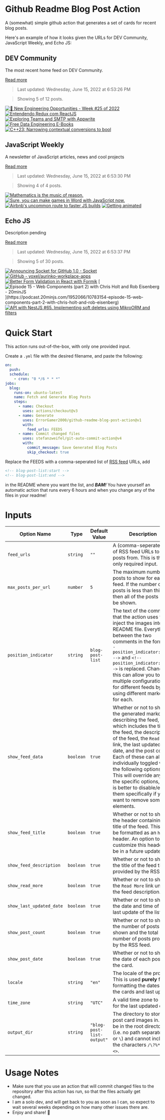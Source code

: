 # Github Readme Blog Post Action

A (somewhat) simple github action that generates a set of cards for recent blog posts.

Here's an example of how it looks given the URLs for DEV Community, JavaScript Weekly, and Echo JS:

<!-- post-list:start -->
## DEV Community

The most recent home feed on DEV Community.

[Read more](https://dev.to)
> Last updated: Wednesday, June 15, 2022 at 6:53:26 PM

> Showing 5 of 12 posts.

[![🤖 New Engineering Opportunities - Week #25 of 2022](https://raw.githubusercontent.com/ErrorGamer2000/github-readme-blog-post-action/main/generated_files/DEV_Community/🤖_New_Engineering_Opportunities_-_Week__25_of_2022.svg)](https://dev.to/shman/new-engineering-opportunities-week-25-of-2022-5e7e)
[![Entendendo Redux com ReactJS](https://raw.githubusercontent.com/ErrorGamer2000/github-readme-blog-post-action/main/generated_files/DEV_Community/Entendendo_Redux_com_ReactJS.svg)](https://dev.to/engwilson/entendendo-redux-com-reactjs-p2l)
[![Exploring Teams and SMTP with Appwrite](https://raw.githubusercontent.com/ErrorGamer2000/github-readme-blog-post-action/main/generated_files/DEV_Community/Exploring_Teams_and_SMTP_with_Appwrite.svg)](https://dev.to/gewenyu99/exploring-teams-and-smtp-with-appwrite-8fn)
[![Free Data Engineering E-Books](https://raw.githubusercontent.com/ErrorGamer2000/github-readme-blog-post-action/main/generated_files/DEV_Community/Free_Data_Engineering_E-Books.svg)](https://dev.to/designegycreatives/free-data-engineering-e-books-1l47)
[![C++23: Narrowing contextual conversions to bool](https://raw.githubusercontent.com/ErrorGamer2000/github-readme-blog-post-action/main/generated_files/DEV_Community/C++23__Narrowing_contextual_conversions_to_bool.svg)](https://dev.to/sandordargo/c23-narrowing-contextual-conversions-to-bool-2fh8)


## JavaScript Weekly

A newsletter of JavaScript articles, news and cool projects

[Read more](https://javascriptweekly.com/)
> Last updated: Wednesday, June 15, 2022 at 6:53:30 PM

> Showing 4 of 4 posts.

[![Mathematics is the music of reason.](https://raw.githubusercontent.com/ErrorGamer2000/github-readme-blog-post-action/main/generated_files/JavaScript_Weekly/Mathematics_is_the_music_of_reason..svg)](https://javascriptweekly.com/issues/593)
[![Sure, you can make games in Word with JavaScript now.](https://raw.githubusercontent.com/ErrorGamer2000/github-readme-blog-post-action/main/generated_files/JavaScript_Weekly/Sure__you_can_make_games_in_Word_with_JavaScript_now..svg)](https://javascriptweekly.com/issues/592)
[![Airbnb's uncommon route to faster JS builds](https://raw.githubusercontent.com/ErrorGamer2000/github-readme-blog-post-action/main/generated_files/JavaScript_Weekly/Airbnb's_uncommon_route_to_faster_JS_builds.svg)](https://javascriptweekly.com/issues/591)
[![Getting animated](https://raw.githubusercontent.com/ErrorGamer2000/github-readme-blog-post-action/main/generated_files/JavaScript_Weekly/Getting_animated.svg)](https://javascriptweekly.com/issues/590)


## Echo JS

Description pending

[Read more](
http://www.echojs.com
)
> Last updated: Wednesday, June 15, 2022 at 6:53:37 PM

> Showing 5 of 30 posts.

[![Announcing Socket for GitHub 1.0 - Socket](https://raw.githubusercontent.com/ErrorGamer2000/github-readme-blog-post-action/main/generated_files/_Echo_JS_/Announcing_Socket_for_GitHub_1.0_-_Socket.svg)](https://socket.dev/blog/socket-for-github-1.0)
[![GitHub - yoxel/aurinko-workplace-apps](https://raw.githubusercontent.com/ErrorGamer2000/github-readme-blog-post-action/main/generated_files/_Echo_JS_/GitHub_-_yoxel_aurinko-workplace-apps.svg)](https://github.com/yoxel/aurinko-workplace-apps)
[![Better Form Validation in React with Formik](https://raw.githubusercontent.com/ErrorGamer2000/github-readme-blog-post-action/main/generated_files/_Echo_JS_/Better_Form_Validation_in_React_with_Formik.svg)](https://blog.openreplay.com/better-form-validation-in-react-with-formik)
[![Episode 15 - Web Components (part 2) with Chris Holt and Rob Eisenberg - 20minJS](https://raw.githubusercontent.com/ErrorGamer2000/github-readme-blog-post-action/main/generated_files/_Echo_JS_/Episode_15_-_Web_Components_(part_2)_with_Chris_Holt_and_Rob_Eisenberg_-_20minJS.svg)](https://podcast.20minjs.com/1952066/10783154-episode-15-web-components-part-2-with-chris-holt-and-rob-eisenberg)
[![API with NestJS #65. Implementing soft deletes using MikroORM and filters](https://raw.githubusercontent.com/ErrorGamer2000/github-readme-blog-post-action/main/generated_files/_Echo_JS_/API_with_NestJS__65._Implementing_soft_deletes_using_MikroORM_and_filters.svg)](http://wanago.io/2022/06/13/api-nestjs-soft-deletes-mikroorm-filters/)


<!-- post-list:end -->

# Quick Start

This action runs out-of-the-box, with only one provided input.

Create a `.yml` file with the desired filename, and paste the following:

```yml
on:
  push:
  schedule:
    - cron: "0 */6 * * *"
jobs:
  blog:
    runs-on: ubuntu-latest
    name: Fetch and Generate Blog Posts
    steps:
      - name: Checkout
        uses: actions/checkout@v3
      - name: Generate
        uses: ErrorGamer2000/github-readme-blog-post-action@v1
        with:
          feed_urls: FEEDS
      - name: Commit changed files
        uses: stefanzweifel/git-auto-commit-action@v4
        with:
          commit_message: Save Generated Blog Posts
          skip_checkout: true
```

Replace the FEEDS with a comma-seperated list of [RSS feed](https://rss.com/blog/how-do-rss-feeds-work/) URLs, add

```md
<!-- blog-post-list:start -->
<!-- blog-post-list:end -->
```

in the README where you want the list, and **_BAM!_** You have yourself an automatic action that runs every 6 hours and when you change any of the files in your readme!

# Inputs

<table>
  <thead>
    <tr>
      <th>Option Name</th>
      <th>Type</th>
      <th>Default Value</th>
      <th>Description</th>
    </tr>
  </thead>
  <tbody>
    <tr>
      <td><code>feed_urls</code></td>
      <td><code>string</code></td>
      <td><code>""</code></td>
      <td>A (comma-seperated) list of RSS feed URLs to load posts from. This is the only required input.</td>
    </tr>
    <tr>
      <td><code>max_posts_per_url</code></td>
      <td><code>number</code></td>
      <td><code>5</code></td>
      <td>The maximum number of posts to show for each feed. If the number of posts is less than this, then all of the posts will be shown.</td>
    </tr>
    <tr>
      <td><code>position_indicator</code></td>
      <td><code>string</code></td>
      <td><code>blog-post-list</code></td>
      <td>The text of the comments that the action uses to inject the images into the README file. Everything between the two comments in the form <code>&lt;!-- position_indicator:start --&gt;</code> and <code>&lt;!-- position_indicator:end --&gt;</code> is replaced. Changing this can allow you to use multiple configurations for different feeds by using different markers for each.</td>
    </tr>
    <tr>
      <td><code>show_feed_data</code></td>
      <td><code>boolean</code></td>
      <td><code>true</code></td>
      <td>Whether or not to show the generated markdown describing the feed, which includes the title of the feed, the description of the feed, the <code>Read More</code> link, the last updated date, and the post count. Each of these can also be individually toggled with the following options. This will override any of the specific options, so it is better to disable/enable them specifically if you want to remove some elements.</td>
    </tr>
    <tr>
      <td><code>show_feed_title</code></td>
      <td><code>boolean</code></td>
      <td><code>true</code></td>
      <td>Whether or not to show the header containing the title of the feed. This will be formatted as an <code>h2</code> header. An option to customize this header will be in a future update.</td>
    </tr>
    <tr>
      <td><code>show_feed_description</code></td>
      <td><code>boolean</code></td>
      <td><code>true</code></td>
      <td>Whether or not to show the title of the feed that is provided by the RSS feed.</td>
    </tr>
    <tr>
      <td><code>show_read_more</code></td>
      <td><code>boolean</code></td>
      <td><code>true</code></td>
      <td>Whether or not to show the <code>Read More</code> link under the feed description.</td>
    </tr>
    <tr>
      <td><code>show_last_updated_date</code></td>
      <td><code>boolean</code></td>
      <td><code>true</code></td>
      <td>Whether or not to show the date and time of the last update of the list.</td>
    </tr>
    <tr>
      <td><code>show_post_count</code></td>
      <td><code>boolean</code></td>
      <td><code>true</code></td>
      <td>Whether or not to show the number of posts shown and the total number of posts provided by the RSS feed.</td>
    </tr>
    <tr>
      <td><code>show_post_date</code></td>
      <td><code>boolean</code></td>
      <td><code>true</code></td>
      <td>Whether or not to show the date of each post on the card.</td>
    </tr>
    <tr>
      <td><code>locale</code></td>
      <td><code>string</code></td>
      <td><code>"en"</code></td>
      <td>The locale of the project. This is used <strong>purely</strong> for formatting the dates of the cards and last update.</td>
    </tr>
    <tr>
      <td><code>time_zone</code></td>
      <td><code>string</code></td>
      <td><code>"UTC"</code></td>
      <td>A valid time zone to use for the last updated date.</td>
    </tr>
    <tr>
      <td><code>output_dir</code></td>
      <td><code>string</code></td>
      <td><code>"blog-post-list-output"</code></td>
      <td>The directory to store the post card images in. Must be in the root directory (i.e. no path separators <code>/</code> or <code>\</code>) and cannot include the characters <code>/\?%*:|"&lt;&gt;</code>.</td>
    </tr>
<!--
    <tr>
      <td><code></code></td>
      <td><cde></cde></td>
      <td><code></code></td>
      <td></td>
    </tr>
-->
  </tbody>
</table>

# Usage Notes

- Make sure that you use an action that will commit changed files to the repository after this action has run, so that the files actually get changed.
- I am a solo dev, and will get back to you as soon as I can, so expect to wait several weeks depending on how many other issues there are.
- Enjoy and share! 🤗
